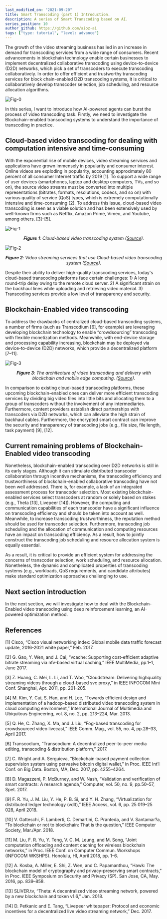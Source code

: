 ```yaml
---
last_modified_on: "2021-09-20"
title: Smart Transcoding (part 1) Introduction.
description: A series of Smart Transcoding based on AI.
series_position: 10
author_github: https://github.com/aioz-ai
tags: ["type: tutorial", "level: advance"]
---
```



The growth of the video streaming business has led in an increase in demand for transcoding services from a wide range of consumers. Recent advancements in blockchain technology enable certain businesses to implement decentralized collaborative transcoding using device-to-device (D2D) networks, which pick a set of transcoders to execute transcoding collaboratively. In order to offer efficient and trustworthy transcoding services for block chain-enabled D2D transcoding systems, it is critical to collaboratively develop transcoder selection, job scheduling, and resource allocation algorithms.

![Fig-0](https://vision.aioz.io/f/d95290a29cda419bb702/?dl=1)

In this series, I want to introduce how AI-powered agents can burst the process of video transcoding task. Firstly, we need to investigate the Blockchain-enabled transcoding systems to understand the importance of transcoding in practice.
## Cloud-based video transcoding for dealing with computation intensive and time-consuming

With the exponential rise of mobile devices, video streaming services and applications have grown immensely in popularity and consumer interest. Online videos are exploding in popularity, accounting approximately 80 percent of all consumer Internet traffic by 2019 [1]. To support a wide range of user devices (smartphones, laptop and desktop computers, TVs, and so on), the source video streams must be converted into multiple representations (bitrates, formats, resolutions, codecs, and so on) with various quality of service (QoS) types, which is extremely computationally intensive and time-consuming [2]. To address this issue, cloud-based video transcoding is seen as a viable solution and has been extensively used by well-known firms such as Netflix, Amazon Prime, Vimeo, and Youtube, among others. [3]–[5].

![Fig-1](https://www.researchgate.net/profile/Adnan-Ashraf-10/publication/267052501/figure/fig6/AS:613856846032899@1523366285180/System-architecture-of-the-cloud-based-on-demand-video-transcoding-service.png)
*<center>**Figure 1**: Cloud-based video transcoding system ([Source](https://www.google.com/url?sa=i&url=https%3A%2F%2Fwww.researchgate.net%2Ffigure%2FSystem-architecture-of-the-cloud-based-on-demand-video-transcoding-service_fig6_267052501&psig=AOvVaw2acMo1RwWbrZ44Gf4oS1dw&ust=1631760705206000&source=images&cd=vfe&ved=0CAsQjRxqFwoTCJDH5rv8__ICFQAAAAAdAAAAABAI)).</center>*

![Fig-2](https://slickdeals.net/blog/wp-content/uploads/2019/04/streaming-services-hero-1.png)
*<center>**Figure 2**: Video streaming services that use Cloud-based video transcoding  system ([Source](https://www.google.com/url?sa=i&url=https%3A%2F%2Fslickdeals.net%2Farticle%2Flist%2Fbest-free-trials-popular-online-video-streaming-services%2F&psig=AOvVaw0roFrdRtXrZl6achN0QYDA&ust=1631760654690000&source=images&cd=vfe&ved=0CAsQjRxqFwoTCIi3vqf9__ICFQAAAAAdAAAAABAJ)).</center>*

Despite their ability to deliver high-quality transcoding services, today's cloud-based transcoding platforms face certain challenges: 1) A long round-trip delay owing to the remote cloud server. 2) A significant strain on the backhaul lines while uploading and retrieving video material. 3) Transcoding services provide a low level of transparency and security.

## Blockchain-Enabled video transcoding

To address the drawbacks of centralized cloud-based transcoding systems, a number of firms (such as Transcodium [6], for example) are leveraging developing blockchain technology to enable “crowdsourcing” transcoding with flexible monetization methods. Meanwhile, with end-device storage and processing capability increasing, blockchain may be deployed via device-to-device (D2D) networks, which provide a decentralized platform [7–11].

![Fig-3](https://d3i71xaburhd42.cloudfront.net/e87768672ee1ccc4d31d02fe158b68d9b6a5bd0b/3-Figure1-1.png)
*<center>**Figure 3**: The architecture of video transcoding and delivery with blockchain and mobile edge computing. ([Source](https://www.google.com/url?sa=i&url=https%3A%2F%2Fwww.semanticscholar.org%2Fpaper%2FVideo-Transcoding-and-Delivery-with-Blockchain-and-Liu-Li%2Fe87768672ee1ccc4d31d02fe158b68d9b6a5bd0b&psig=AOvVaw3-12T5ro7HCjqNOW3lSPNP&ust=1631763295276000&source=images&cd=vfe&ved=0CAsQjRxqFwoTCIDf7o-GgPMCFQAAAAAdAAAAABAN)).</center>*

In comparison to existing cloud-based transcoding platforms, these upcoming blockchain-enabled ones can deliver more efficient transcoding services by dividing big video files into little bits and allocating them to a group of transcoders without the involvement of any intermediaries. Furthermore, content providers establish direct partnerships with transcoders via D2D networks, which can alleviate the high strain of backhaul cables. Furthermore, the encrypted smart contract can improve the security and transparency of transcoding jobs (e.g., file size, file length, task payment) [9], [12].

## Current remaining problems of Blockchain-Enabled video transcoding

Nonetheless, blockchain-enabled transcoding over D2D networks is still in its early stages. Although it can stimulate distributed transcoder collaboration through incentive mechanisms, the transcoding efficiency and trustworthiness of blockchain-enabled collaborative transcoding have not been well addressed. There is, for example, a lack of an integrated assessment process for transcoder selection. Most existing blockchain-enabled services select transcoders at random or solely based on stakes (e.g., Theta [13], Livepeer [14]). However, the computing and communication capabilities of each transcoder have a significant influence on transcoding efficiency and should be taken into account as well. Meanwhile, to increase transcoding trustworthiness, the reputation method should be used for transcoder selection. Furthermore, transcoding job scheduling and the allocation of communication and computing resources have an impact on transcoding efficiency. As a result, how to jointly construct the transcoding job scheduling and resource allocation system is equally essential.

As a result, it is critical to provide an efficient system for addressing the concerns of transcoder selection, work scheduling, and resource allocation. Nonetheless, the dynamic and complicated properties of transcoding systems (e.g., workloads, QoS requirements, and candidate attributes) make standard optimization approaches challenging to use.

## Next section introduction
In the next section, we will investigate how to deal with the Blockchain-Enabled video transcoding using deep reinforcement learning, an AI-powered optimization method.

## References
[1] Cisco, “Cisco visual networking index: Global mobile data traffic forecast update, 2016-2021 white paper,” Feb. 2017.

[2] G. Gao, Y. Wen, and J. Cai, “vcache: Supporting cost-efficient adaptive bitrate streaming via nfv-based virtual caching,” IEEE MultiMedia, pp.1–1, June 2017.

[3] Z. Huang, C. Mei, L. Li, and T. Woo, “Cloudstream: Delivering highquality streaming videos through a cloud-based svc proxy,” in IEEE INFOCOM Mini Conf. Shanghai, Apr. 2011, pp. 201–205.

[4] M. Kim, Y. Cui, S. Han, and H. Lee, “Towards efficient design and implementation of a hadoop-based distributed video transcoding system in cloud computing environment,” International Journal of Multimedia and Ubiquitous Engineering, vol. 8, no. 2, pp. 213–224, Mar. 2013.

[5] Q. He, C. Zhang, X. Ma, and J. Liu, “Fog-based transcoding for crowdsourced video livecast,” IEEE Comm. Mag., vol. 55, no. 4, pp.28–33, April 2017.

[6] Transcodium, “Transcodium: A decentralized peer-to-peer media editing, transcoding & distribution platform,” 2017.

[7] C. Wright and A. Serguieva, “Blockchain-based payment collection supervision system using pervasive bitcoin digital wallet,” in Proc. IEEE Int’l Conf. on Big Data. Boston, MA, Dec. 2017, pp. 4255–4264.

[8] D. Magazzeni, P. McBurney, and W. Nash, “Validation and verification of smart contracts: A research agenda,” Computer, vol. 50, no. 9, pp.50–57, Spet. 2017.

[9] F. R. Yu, J. M. Liu, Y. He, P. B. Si, and Y. H. Zhang, “Virtualization for distributed ledger technology (vdlt),” IEEE Access, vol. 6, pp. 25 019–25 028, April 2018.

[10] V. Gatteschi, F. Lamberti, C. Demartini, C. Pranteda, and V. Santamar?a, “To blockchain or not to blockchain: That is the question,” IEEE Computer Society, Mar./Apr. 2018.

[11] M. Liu, F. R. Yu, Y. Teng, V. C. M. Leung, and M. Song, “Joint computation offloading and content caching for wireless blockchain networks,” in Proc. IEEE Conf. on Computer Commun. Workshops (INFOCOM WKSHPS). Honolulu, HI, April 2018, pp. 1–6.

[12] A. Kosba, A. Miller, E. Shi, Z. Wen, and C. Papamanthou, “Hawk: The blockchain model of cryptography and privacy-preserving smart
contracts,” in Proc. IEEE Symposium on Security and Privacy (SP). San Jose, CA, May. 2016, pp. 839–858.

[13] SLIVER.tv, “Theta: A decentralized video streaming network, powered by a new blockchain and token v1.6,” Jan. 2018.

[14] D. Petkanic and E. Tang, “Livepeer whitepaper: Protocol and economic incentives for a decentralized live video streaming network,” Dec. 2017.

